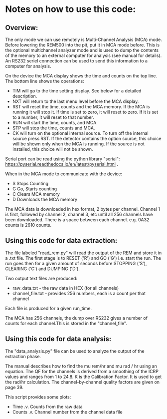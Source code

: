 # Notes on how to use this code:

## Overview:

The only mode we can use remotely is Multi-Channel Analysis (MCA) mode. Before lowering the REM500 into the pit, put it in MCA mode before. This is the optional multichannel analyzer mode and is used to dump the contents of the memory to an external computer for analysis (see manual for details). An RS232 seriel connection can be used to send this information to a computer for analysis.

On the device the MCA display shows the time and counts on the top line. The bottom line shows the
operations:

* TIM will go to the time setting display. See below for a detailed description.
* NXT will return to the last menu level before the MCA display.
* RST will reset the time, counts and the MCA memory. If the MCA is running it will stop it. If time is
set to zero, it will reset to zero. If it is set to a number, it will reset to that number.
* RUN will start the time, counts, and MCA.
* STP will stop the time, counts and MCA.
* CK will turn on the optional internal source. To turn off the internal source press RST. If the
detector contains the option source, this choice will be shown only when the MCA is running. If
the source is not installed, this choice will not be shown.

Serial port can be read using the python library "serial": https://pyserial.readthedocs.io/en/latest/pyserial.html .

When in the MCA mode to communicate with the device:

* S Stops Counting
* G Go, Starts counting
* C Clears MCA memory
* D Downloads the MCA memory

The MCA data is downloaded in hex format, 2 bytes per channel. Channel 1 is first,
followed by channel 2, channel 3, etc until all 256 channels have been downloaded.
There is a space between each channel. e.g. 0A32 counts is 2610 counts.

## Using this code for data extraction:

The file labeled "read_rem.py" will read the output of the REM and store it in a .txt file. The first stage is to RESET ('R') and GO ('G') i.e. start the run. The run goes then for a given amount of seconds before STOPPING ('S'), CLEARING ('C') and DUMPING ('D').

Two output text files are produced:

* raw_data.txt - the raw data in HEX (for all channels)
* channel_file.txt - provides 256 numbers, each is a count per that channel

Each file is produced for a given run_time.

The MCA has 256 channels, the dump over RS232 gives a number of counts for each channel.This is stored in the "channel_file".

## Using this code for data analysis:

The "data_analysis.py" file can be used to analyze the output of the extraction phase.

The manual describes how to find the mu rem/hr and mu rad / hr  using an equation. The QF for the channels is derived from a smoothing of the ICRP values and ranges from 1 to 24.8. K is the Calibration Factor. It is used to get the rad/hr calculation. The channel-by-channel quality factors are given on page 39.

This script provides some plots:

* Time .v. Counts from the raw data
* Counts .v. Channel number from the channel data file
